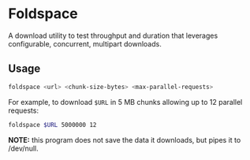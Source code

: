 # Foldspace

A download utility to test throughput and duration that leverages configurable, concurrent, multipart downloads.

## Usage

```bash
foldspace <url> <chunk-size-bytes> <max-parallel-requests>
```

For example, to download `$URL` in 5 MB chunks allowing up to 12 parallel requests:

```bash
foldspace $URL 5000000 12
```

**NOTE:** this program does not save the data it downloads, but pipes it to /dev/null.
